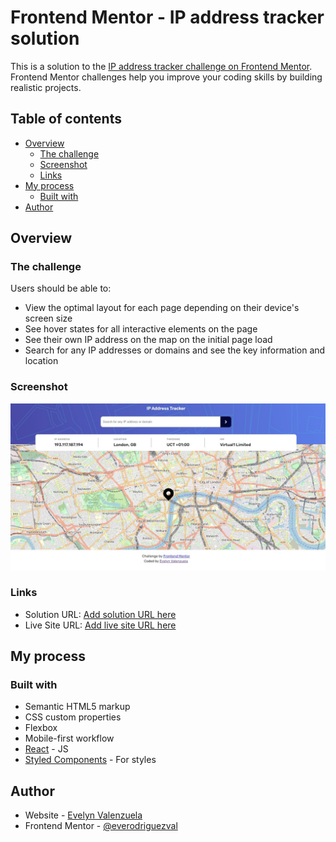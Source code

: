 # Frontend Mentor - IP address tracker solution

This is a solution to the [IP address tracker challenge on Frontend Mentor](https://www.frontendmentor.io/challenges/ip-address-tracker-I8-0yYAH0). Frontend Mentor challenges help you improve your coding skills by building realistic projects. 

## Table of contents

- [Overview](#overview)
  - [The challenge](#the-challenge)
  - [Screenshot](#screenshot)
  - [Links](#links)
- [My process](#my-process)
  - [Built with](#built-with)
- [Author](#author)


## Overview

### The challenge

Users should be able to:

- View the optimal layout for each page depending on their device's screen size
- See hover states for all interactive elements on the page
- See their own IP address on the map on the initial page load
- Search for any IP addresses or domains and see the key information and location

### Screenshot

![](./Screenshot_desktop_IP_address.jpg)

### Links

- Solution URL: [Add solution URL here](https://www.frontendmentor.io/solutions/ip-address-tracker-solution-dDopzdhLr9)
- Live Site URL: [Add live site URL here](https://everodriguezval.github.io/IP-Address-Tracker/)

## My process

### Built with

- Semantic HTML5 markup
- CSS custom properties
- Flexbox
- Mobile-first workflow
- [React](https://reactjs.org/) - JS
- [Styled Components](https://styled-components.com/) - For styles

## Author
- Website - [Evelyn Valenzuela](https://evelynvalenzuela.com/)
- Frontend Mentor - [@everodriguezval](https://www.frontendmentor.io/profile/everodriguezval)


